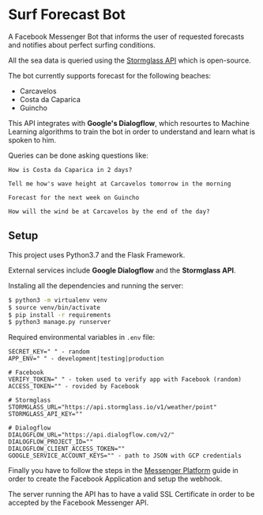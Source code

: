 # Surf Forecast Bot

A Facebook Messenger Bot that informs the user of requested forecasts and notifies about perfect surfing conditions.

All the sea data is queried using the [Stormglass API](https://stormglass.io) which is open-source.

The bot currently supports forecast for the following beaches:
- Carcavelos 
- Costa da Caparica
- Guincho

This API integrates with **Google's Dialogflow**, which resourtes to Machine Learning algorithms to train the bot in order to understand
and learn what is spoken to him.

Queries can be done asking questions like:

`How is Costa da Caparica in 2 days?`

`Tell me how's wave height at Carcavelos tomorrow in the morning`

`Forecast for the next week on Guincho`

`How will the wind be at Carcavelos by the end of the day?`

## Setup

This project uses Python3.7 and the Flask Framework.

External services include **Google Dialogflow** and the **Stormglass API**.

Instaling all the dependencies and running the server:

```bash
$ python3 -m virtualenv venv
$ source venv/bin/activate
$ pip install -r requirements
$ python3 manage.py runserver
```

Required environmental variables in `.env` file:
```
SECRET_KEY=" " - random
APP_ENV=" " - development|testing|production

# Facebook
VERIFY_TOKEN=" " - token used to verify app with Facebook (random)
ACCESS_TOKEN="" - rovided by Facebook

# Stormglass
STORMGLASS_URL="https://api.stormglass.io/v1/weather/point"
STORMGLASS_API_KEY=""

# Dialogflow
DIALOGFLOW_URL="https://api.dialogflow.com/v2/"
DIALOGFLOW_PROJECT_ID=""
DIALOGFLOW_CLIENT_ACCESS_TOKEN=""
GOOGLE_SERVICE_ACCOUNT_KEYS="" - path to JSON with GCP credentials
```

Finally you have to follow the steps in the [Messenger Platform](https://developers.facebook.com/docs/messenger-platform/introduction) guide in order to create the Facebook Application and setup the webhook.

The server running the API has to have a valid SSL Certificate in order to be accepted by the Facebook Messenger API.
